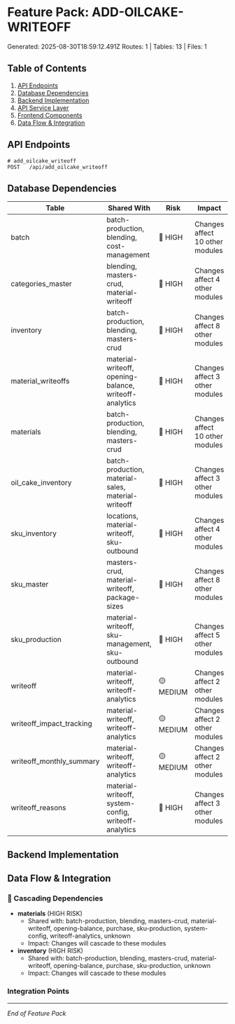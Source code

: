 # Feature Pack: ADD-OILCAKE-WRITEOFF
Generated: 2025-08-30T18:59:12.491Z
Routes: 1 | Tables: 13 | Files: 1

## Table of Contents
1. [API Endpoints](#api-endpoints)
2. [Database Dependencies](#database-dependencies)
3. [Backend Implementation](#backend-implementation)
4. [API Service Layer](#api-service-layer)
5. [Frontend Components](#frontend-components)
6. [Data Flow & Integration](#data-flow--integration)

## API Endpoints
```
# add_oilcake_writeoff
POST   /api/add_oilcake_writeoff
```

## Database Dependencies
| Table | Shared With | Risk | Impact |
|-------|-------------|------|--------|
| batch | batch-production, blending, cost-management | 🔴 HIGH | Changes affect 10 other modules |
| categories_master | blending, masters-crud, material-writeoff | 🔴 HIGH | Changes affect 4 other modules |
| inventory | batch-production, blending, masters-crud | 🔴 HIGH | Changes affect 8 other modules |
| material_writeoffs | material-writeoff, opening-balance, writeoff-analytics | 🔴 HIGH | Changes affect 3 other modules |
| materials | batch-production, blending, masters-crud | 🔴 HIGH | Changes affect 10 other modules |
| oil_cake_inventory | batch-production, material-sales, material-writeoff | 🔴 HIGH | Changes affect 3 other modules |
| sku_inventory | locations, material-writeoff, sku-outbound | 🔴 HIGH | Changes affect 4 other modules |
| sku_master | masters-crud, material-writeoff, package-sizes | 🔴 HIGH | Changes affect 8 other modules |
| sku_production | material-writeoff, sku-management, sku-outbound | 🔴 HIGH | Changes affect 5 other modules |
| writeoff | material-writeoff, writeoff-analytics | 🟡 MEDIUM | Changes affect 2 other modules |
| writeoff_impact_tracking | material-writeoff, writeoff-analytics | 🟡 MEDIUM | Changes affect 2 other modules |
| writeoff_monthly_summary | material-writeoff, writeoff-analytics | 🟡 MEDIUM | Changes affect 2 other modules |
| writeoff_reasons | material-writeoff, system-config, writeoff-analytics | 🔴 HIGH | Changes affect 3 other modules |

## Backend Implementation

## Data Flow & Integration
### 🔗 Cascading Dependencies
- **materials** (HIGH RISK)
  - Shared with: batch-production, blending, masters-crud, material-writeoff, opening-balance, purchase, sku-production, system-config, writeoff-analytics, unknown
  - Impact: Changes will cascade to these modules
- **inventory** (HIGH RISK)
  - Shared with: batch-production, blending, masters-crud, material-writeoff, opening-balance, purchase, sku-production, unknown
  - Impact: Changes will cascade to these modules

### Integration Points

---
*End of Feature Pack*